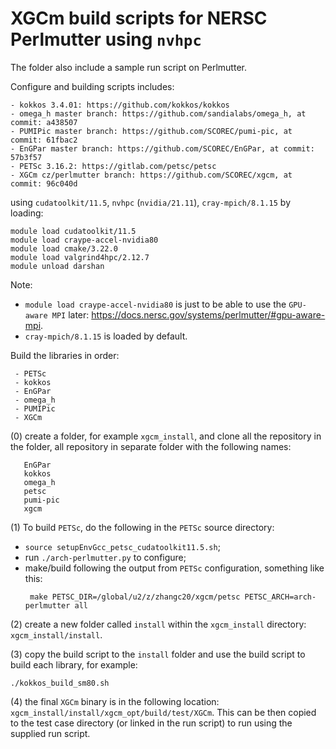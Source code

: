 # XGCm build scripts for NERSC Perlmutter using `nvhpc`

The folder also include a sample run script on Perlmutter.

Configure and building scripts includes:
```
- kokkos 3.4.01: https://github.com/kokkos/kokkos
- omega_h master branch: https://github.com/sandialabs/omega_h, at commit: a438507
- PUMIPic master branch: https://github.com/SCOREC/pumi-pic, at commit: 61fbac2
- EnGPar master branch: https://github.com/SCOREC/EnGPar, at commit: 57b3f57
- PETSc 3.16.2: https://gitlab.com/petsc/petsc
- XGCm cz/perlmutter branch: https://github.com/SCOREC/xgcm, at commit: 96c040d
```
using `cudatoolkit/11.5`, `nvhpc` (`nvidia/21.11`), `cray-mpich/8.1.15` by loading:
```
module load cudatoolkit/11.5
module load craype-accel-nvidia80
module load cmake/3.22.0
module load valgrind4hpc/2.12.7
module unload darshan
```
Note:
- `module load craype-accel-nvidia80` is just to be able to use the `GPU-aware MPI` later: https://docs.nersc.gov/systems/perlmutter/#gpu-aware-mpi.
- `cray-mpich/8.1.15` is loaded by default.

Build the libraries in order:
```
 - PETSc
 - kokkos
 - EnGPar
 - omega_h
 - PUMIPic
 - XGCm
```

(0) create a folder, for example `xgcm_install`, and clone all the repository in the folder, all repository in separate folder with the following names:
```
   EnGPar
   kokkos
   omega_h
   petsc
   pumi-pic
   xgcm
```

(1) To build `PETSc`, do the following in the `PETSc` source directory:
- `source setupEnvGcc_petsc_cudatoolkit11.5.sh`;
- run `./arch-perlmutter.py` to configure;
- make/build following the output from `PETSc` configuration, something like this:
  ```
   make PETSC_DIR=/global/u2/z/zhangc20/xgcm/petsc PETSC_ARCH=arch-perlmutter all
  ```

(2) create a new folder called `install` within the `xgcm_install` directory: `xgcm_install/install`.

(3) copy the build script to the `install` folder and use the build script to build each library, for example:
```
./kokkos_build_sm80.sh
```

(4) the final `XGCm` binary is in the following location: `xgcm_install/install/xgcm_opt/build/test/XGCm`.
This can be then copied to the test case directory (or linked in the run script) to run using the supplied run script.

